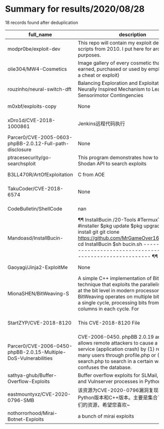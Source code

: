 
# Summary for results/2020/08/28
    
18 records found after deduplication

| full_name | description | html_url | matched_list | matched_count | pushed_at | size | stargazers_count | language | forks_count | vul_ids |
|-----------------------------------------------------------------|------------------------------------------------------------------------------------------------------------------------------------------------------------------------------------------------------------------------------------------------------------------|------------------------------------------------------------------------------------|----------------------------------|-----------------|---------------------------|---------|--------------------|------------|---------------|----------------------|
| modpr0be/exploit-dev | This repo will contain my exploit development scripts from 2010. I put here for archival purposes. | https://github.com/modpr0be/exploit-dev | ['exploit'] | 1 | 2020-08-28 11:25:42+00:00 | 76538 | 6 | Python | 2 | [] |
| olie304/MW4-Cosmetics | Image gallery of every cosmetic that can be earned, purchased or used by employees (Not a cheat or exploit) | https://github.com/olie304/MW4-Cosmetics | ['exploit'] | 1 | 2020-08-28 02:21:36+00:00 | 1871092 | 0 | Batchfile | 0 | [] |
| rouzinho/neural-switch-dft | Balancing Exploration and Exploitation : A Neurally Inspired Mechanism to Learn Sensorimotor Contingencies | https://github.com/rouzinho/neural-switch-dft | ['exploit'] | 1 | 2020-08-28 21:40:11+00:00 | 301 | 0 | | 0 | [] |
| m0xbf/exploits-copy | None | https://github.com/m0xbf/exploits-copy | ['exploit'] | 1 | 2020-08-28 16:25:53+00:00 | 2 | 0 | JavaScript | 0 | [] |
| xDro1d/CVE-2018-1000861 | Jenkins远程代码执行 | https://github.com/xDro1d/CVE-2018-1000861 | ['cve-2'] | 1 | 2020-08-28 16:03:50+00:00 | 5 | 0 | | 0 | ['CVE-2018-1000861'] |
| Parcer0/CVE-2005-0603-phpBB-2.0.12-Full-path-disclosure | None | https://github.com/Parcer0/CVE-2005-0603-phpBB-2.0.12-Full-path-disclosure | ['cve-2'] | 1 | 2020-08-28 15:04:21+00:00 | 20 | 0 | | 0 | ['CVE-2005-0603'] |
| ptracesecurity/go-searchsploit | This program demonstrates how to use the Shodan API to search exploits | https://github.com/ptracesecurity/go-searchsploit | ['exploit'] | 1 | 2020-08-28 13:46:51+00:00 | 27 | 0 | Go | 0 | [] |
| B3LL470R/ArtOfExploitation | C from AOE | https://github.com/B3LL470R/ArtOfExploitation | ['exploit'] | 1 | 2020-08-28 12:53:40+00:00 | 87 | 0 | C | 0 | [] |
| TakuCoder/CVE-2018-6574 | None | https://github.com/TakuCoder/CVE-2018-6574 | ['cve-2'] | 1 | 2020-08-28 11:37:27+00:00 | 2 | 0 | Go | 0 | ['CVE-2018-6574'] |
| CodeBulletin/ShellCode | nan | https://github.com/CodeBulletin/ShellCode | ['shellcode'] | 1 | 2020-08-28 09:11:59+00:00 | 19 | 0 | Shell | 0 | [] |
| Mandoasd/InstallBucin- | ¶¶ InstallBucin /20-Tools #TermuxToolx #Tool #installer $pkg update $pkg upgrade $pkg install git git clone https://github.com/MrGameOver16/InstallBucin cd InstallBucin $sh bucin.sh ---------------------------------------------------------------------- ¶¶ | https://github.com/Mandoasd/InstallBucin- | ['metasploit module OR payload'] | 1 | 2020-08-28 05:22:22+00:00 | 0 | 0 | nan | 0 | [] |
| Gaoyagi/Jinja2-ExploitMe | None | https://github.com/Gaoyagi/Jinja2-ExploitMe | ['exploit'] | 1 | 2020-08-28 04:55:20+00:00 | 0 | 0 | | 0 | [] |
| MionaSHEN/BitWeaving-S | A simple C++ implementation of BitWeaving, a technique that exploits the parallelism available at the bit level in modern processors. BitWeaving operates on multiple bits of data in a single cycle, processing bits from different columns in each cycle. For | https://github.com/MionaSHEN/BitWeaving-S | ['exploit'] | 1 | 2020-08-28 07:19:40+00:00 | 63 | 0 | C++ | 0 | [] |
| StartZYP/CVE-2018-8120 | This CVE-2018-8120 File | https://github.com/StartZYP/CVE-2018-8120 | ['cve-2'] | 1 | 2020-08-28 10:01:00+00:00 | 45407 | 0 | C++ | 0 | ['CVE-2018-8120'] |
| Parcer0/CVE-2006-0450-phpBB-2.0.15-Multiple-DoS-Vulnerabilities | CVE-2006-0450. phpBB 2.0.19 and earlier allows remote attackers to cause a denial of service (application crash) by (1) registering many users through profile.php or (2) using search.php to search in a certain way that confuses the database. | https://github.com/Parcer0/CVE-2006-0450-phpBB-2.0.15-Multiple-DoS-Vulnerabilities | ['cve-2'] | 1 | 2020-08-28 14:58:54+00:00 | 27 | 0 | C | 0 | ['CVE-2006-0450'] |
| sathya-ghub/Buffer-Overflow-Exploits | Buffer overflow exploits for SLMail, Syncbreeze and Vulnserver processes in Python :snake: | https://github.com/sathya-ghub/Buffer-Overflow-Exploits | ['exploit'] | 1 | 2020-08-28 08:53:12+00:00 | 1 | 0 | Python | 0 | [] |
| eastmountyxz/CVE-2020-0796-SMB | 该资源为CVE-2020-0796漏洞复现，包括Python版本和C++版本。主要是集合了github大神们的资源，希望您喜欢~ | https://github.com/eastmountyxz/CVE-2020-0796-SMB | ['cve-2'] | 1 | 2020-08-28 09:21:00+00:00 | 1887 | 31 | Python | 19 | ['CVE-2020-0796'] |
| nothorrorhood/Mirai-Botnet-Exploits | a bunch of mirai exploits | https://github.com/nothorrorhood/Mirai-Botnet-Exploits | ['exploit'] | 1 | 2020-08-28 20:19:03+00:00 | 4 | 1 | Python | 0 | [] |
